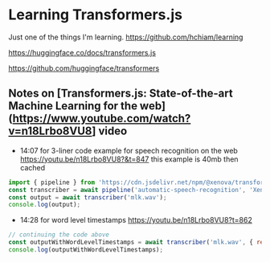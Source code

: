 # Learning Transformers.js

Just one of the things I'm learning. <https://github.com/hchiam/learning>

<https://huggingface.co/docs/transformers.js>

<https://github.com/huggingface/transformers>

## Notes on [Transformers.js: State-of-the-art Machine Learning for the web](<https://www.youtube.com/watch?v=n18Lrbo8VU8>] video

- 14:07 for 3-liner code example for speech recognition on the web
<https://youtu.be/n18Lrbo8VU8?&t=847> this example is 40mb then cached

```js
import { pipeline } from 'https://cdn.jsdelivr.net/npm/@xenova/transformers@2.8.0';
const transcriber = await pipeline('automatic-speech-recognition', 'Xenova/whisper-tiny.en');
const output = await transcriber('mlk.wav');
console.log(output);
```

- 14:28 for word level timestamps​ <https://youtu.be/n18Lrbo8VU8?t=862>

```js
// continuing the code above
const outputWithWordLevelTimestamps = await transcriber('mlk.wav', { return_timestamps: 'word' });
console.log(outputWithWordLevelTimestamps);
```
